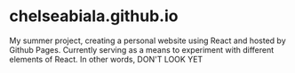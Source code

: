 # chelseabiala.github.io

My summer project, creating a personal website using React and hosted by Github Pages. 
Currently serving as a means to experiment with different elements of React.
In other words, DON'T LOOK YET
